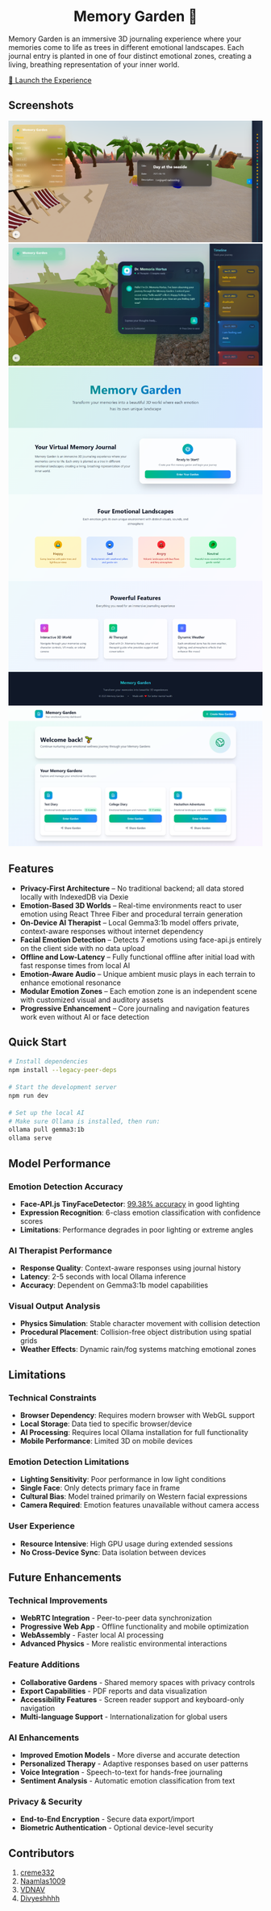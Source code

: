 <h1 align="center">Memory Garden 🌱</h1>

Memory Garden is an immersive 3D journaling experience where your memories come to life as trees in different emotional landscapes. Each journal entry is planted in one of four distinct emotional zones, creating a living, breathing representation of your inner world.

[🚀 Launch the Experience](https://memo-d3.web.app/)

## Screenshots

![](screenshots/tree-view.png)
![](screenshots/ai-and-timeline.png)
![Landing page](screenshots/landing-page.png)
![Profile page](screenshots/profile-page.png)

## Features

- **Privacy-First Architecture** – No traditional backend; all data stored locally with IndexedDB via Dexie
- **Emotion-Based 3D Worlds** – Real-time environments react to user emotion using React Three Fiber and procedural terrain generation
- **On-Device AI Therapist** – Local Gemma3:1b model offers private, context-aware responses without internet dependency
- **Facial Emotion Detection** – Detects 7 emotions using face-api.js entirely on the client side with no data upload
- **Offline and Low-Latency** – Fully functional offline after initial load with fast response times from local AI
- **Emotion-Aware Audio** – Unique ambient music plays in each terrain to enhance emotional resonance
- **Modular Emotion Zones** – Each emotion zone is an independent scene with customized visual and auditory assets
- **Progressive Enhancement** – Core journaling and navigation features work even without AI or face detection

## Quick Start

```bash
# Install dependencies
npm install --legacy-peer-deps

# Start the development server
npm run dev

# Set up the local AI
# Make sure Ollama is installed, then run:
ollama pull gemma3:1b
ollama serve
```

## Model Performance

### Emotion Detection Accuracy
- **Face-API.js TinyFaceDetector**: [99.38% accuracy](https://github.com/justadudewhohacks/face-api.js) in good lighting
- **Expression Recognition**: 6-class emotion classification with confidence scores
- **Limitations**: Performance degrades in poor lighting or extreme angles

### AI Therapist Performance
- **Response Quality**: Context-aware responses using journal history
- **Latency**: 2-5 seconds with local Ollama inference
- **Accuracy**: Dependent on Gemma3:1b model capabilities

### Visual Output Analysis
- **Physics Simulation**: Stable character movement with collision detection
- **Procedural Placement**: Collision-free object distribution using spatial grids
- **Weather Effects**: Dynamic rain/fog systems matching emotional zones

## Limitations

### Technical Constraints
- **Browser Dependency**: Requires modern browser with WebGL support
- **Local Storage**: Data tied to specific browser/device
- **AI Processing**: Requires local Ollama installation for full functionality
- **Mobile Performance**: Limited 3D on mobile devices

### Emotion Detection Limitations
- **Lighting Sensitivity**: Poor performance in low light conditions
- **Single Face**: Only detects primary face in frame
- **Cultural Bias**: Model trained primarily on Western facial expressions
- **Camera Required**: Emotion features unavailable without camera access

### User Experience
- **Resource Intensive**: High GPU usage during extended sessions
- **No Cross-Device Sync**: Data isolation between devices

## Future Enhancements

### Technical Improvements
- **WebRTC Integration** - Peer-to-peer data synchronization
- **Progressive Web App** - Offline functionality and mobile optimization
- **WebAssembly** - Faster local AI processing
- **Advanced Physics** - More realistic environmental interactions

### Feature Additions
- **Collaborative Gardens** - Shared memory spaces with privacy controls
- **Export Capabilities** - PDF reports and data visualization
- **Accessibility Features** - Screen reader support and keyboard-only navigation
- **Multi-language Support** - Internationalization for global users

### AI Enhancements
- **Improved Emotion Models** - More diverse and accurate detection
- **Personalized Therapy** - Adaptive responses based on user patterns
- **Voice Integration** - Speech-to-text for hands-free journaling
- **Sentiment Analysis** - Automatic emotion classification from text

### Privacy & Security
- **End-to-End Encryption** - Secure data export/import
- **Biometric Authentication** - Optional device-level security


## Contributors

1. [creme332](https://github.com/creme332)
2. [Naamlas1009](https://github.com/Naamlas1009)
3. [VDNAV](https://github.com/VDNAV)
4. [Divyeshhhh](https://github.com/Divyeshhhh)
